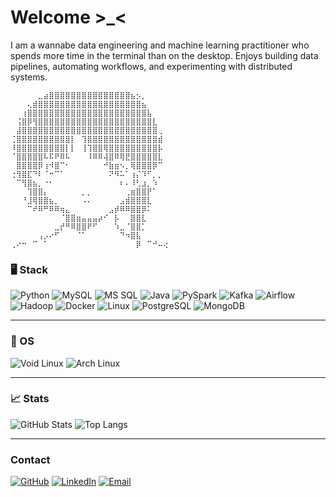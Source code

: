 # Welcome >_<

I am a wannabe data engineering and machine learning practitioner who spends more time in the terminal than on the desktop.
Enjoys building data pipelines, automating workflows, and experimenting with distributed systems.
```
⠀⠀⠀⠀⠀⣀⣴⣿⣿⣿⣿⣿⣿⣿⣿⣿⣿⣿⣿⣿⣿⣿⣦⡢⡀⠀⠀⠀⠀
⠀⠀⠀⢄⣾⣿⣿⣿⣿⣿⣿⣿⣿⣿⣿⣿⣿⣿⣿⣿⣿⣿⣿⣿⣦⠀⠀⠀⠀
⠀⠀⢰⣿⣿⣿⣿⣿⣿⣿⣿⣿⣿⣿⣿⣿⣿⣿⣿⣿⣿⣿⣿⣿⣿⣧⠀⠀⠀
⠀⢨⣿⡿⢻⣿⣿⣿⣿⣿⣿⣿⣿⣿⣿⣿⣿⣿⣿⣿⣿⣿⣿⣿⣿⣿⣇⠀⠀
⠀⣼⣿⣿⣿⣿⣿⣿⣿⣿⣿⣿⣿⣿⣿⣿⣿⣿⣿⣿⣿⣿⣿⣿⣿⣿⣿⢀⠀
⢈⣿⣿⣿⣿⣿⣿⣿⣿⣿⣿⡇⠀⢹⣿⣿⣿⣿⣿⣿⣿⣿⣿⣿⣿⣿⣿⣾⠀
⠸⣿⣿⣿⣿⣿⣿⣿⣿⣿⡇⡇⠀⢸⢹⣿⣿⢿⣿⣿⣿⣿⣿⣿⣿⣿⣿⡧⠀
⠈⣿⣿⣿⣿⣿⠧⠯⠟⠿⠧⠀⠀⠀⠸⠿⠿⢼⣿⠿⢿⣟⣿⣿⣿⣿⣿⣇⠀
⠀⣿⣿⣿⣿⡿⢰⠺⣿⠉⠂⠀⠀⠀⠀⠀⠀⠚⣷⣶⠢⡀⢿⣿⣿⣿⡿⠉⠀
⢐⢻⣿⣏⠙⠇⠈⠒⠉⠁⠀⠀⠀⠀⠀⠀⠀⠀⠝⠻⠥⠁⢰⡌⠹⠋⡀⡀⠀
⠀⠉⢻⣿⣦⡀⠐⠂⠀⠀⠀⠀⠀⠀⠀⠀⠀⠀⠀⠀⠆⠄⠸⢃⣰⡀⠱⠀⠀
⠀⠀⠀⢹⣿⣿⡄⠀⠀⠀⠀⠀⠀⡀⡀⠀⠀⠀⠀⠀⠀⢀⣶⣿⣿⡟⠁⠀⠀
⠀⠀⠘⣸⢿⣿⣿⣦⡀⠀⠀⠀⠀⠠⠄⠀⠀⠀⠀⠀⣠⣾⣿⣿⣿⣇⠀⠀⠀
⠀⠀⠀⠉⠞⠿⠛⠿⠿⢶⣄⠀⠀⠀⠀⠀⠀⠀⣠⡾⠿⠿⣿⣿⡿⠅⠀⠀⠀
⠀⠀⠀⠀⠀⠀⠀⠀⠀⠈⣿⣿⣶⣤⣤⣤⡴⠊⠀⡧⠀⠀⣿⣿⣇⠀⠀⠀⠀
⠀⠀⠀⠀⠀⠀⠀⠀⣀⡞⠛⠿⣿⣿⠟⠋⠀⠀⠀⠱⣀⠈⣿⣿⡁⠀⠀⠀⠀
⠀⠀⠀⠀⠀⢠⡠⠔⠋⠀⠀⠀⠈⠁⠀⠀⠀⠀⠀⠀⠙⠲⣿⣧⠀⠀⠀⠀⠀
⢀⠔⠒⠀⠉⠀⠁⠀⠀⠀⠀⠀⠀⠀⠀⠀⠀⠀⠀⠀⠀⠀⠀⡿⠀⠉⠚⠤⢔
```
### 🖥️ Stack

![Python](https://img.shields.io/badge/Python-3670A0?logo=python&logoColor=white)
![MySQL](https://img.shields.io/badge/MySQL-4479A1?logo=mysql&logoColor=white)
![MS SQL](https://img.shields.io/badge/MS%20SQL-CC2927?logo=microsoftsqlserver&logoColor=white)
![Java](https://img.shields.io/badge/Java-ED8B00?logo=openjdk&logoColor=white)
![PySpark](https://img.shields.io/badge/PySpark-E25A1C?logo=apachespark&logoColor=white)
![Kafka](https://img.shields.io/badge/Kafka-231F20?logo=apachekafka&logoColor=white)
![Airflow](https://img.shields.io/badge/Airflow-017CEE?logo=apacheairflow&logoColor=white)
![Hadoop](https://img.shields.io/badge/Hadoop-FFCA28?logo=apachehadoop&logoColor=black)
![Docker](https://img.shields.io/badge/Docker-2496ED?logo=docker&logoColor=white)
![Linux](https://img.shields.io/badge/Linux-FCC624?logo=linux&logoColor=black)
![PostgreSQL](https://img.shields.io/badge/PostgreSQL-336791?logo=postgresql&logoColor=white)
![MongoDB](https://img.shields.io/badge/MongoDB-47A248?logo=mongodb&logoColor=white)

---

### 🧩 OS
![Void Linux](https://img.shields.io/badge/Void%20Linux-478061?logo=voidlinux&logoColor=white)
![Arch Linux](https://img.shields.io/badge/Arch%20Linux-1793D1?logo=archlinux&logoColor=white)

---

### 📈 Stats
![GitHub Stats](https://github-readme-stats.vercel.app/api?username=ElFariss&show_icons=true&theme=transparent&hide_title=true)
![Top Langs](https://github-readme-stats.vercel.app/api/top-langs/?username=ElFariss&layout=compact&theme=transparent)

---

### Contact
[![GitHub](https://img.shields.io/badge/GitHub-181717?logo=github&logoColor=white)](https://github.com/ElFariss)
[![LinkedIn](https://img.shields.io/badge/LinkedIn-0A66C2?logo=linkedin&logoColor=white)](https://linkedin.com)
[![Email](https://img.shields.io/badge/Email-D14836?logo=gmail&logoColor=white)](mailto:fariselhakim898@gmail.com)
